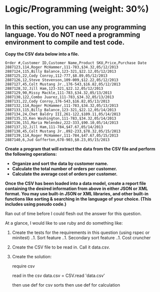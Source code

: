 # **Logic/Programming (weight: 30%)**

## **In this section, you can use any programming language. You do NOT need a programming environment to compile and test code.**

**Copy the CSV data below into a file.**

```
Order #,Customer ID,Customer Name,Product SKU,Price,Purchase Date
2887123,114,Roger McHammer,111-783,$34.32,05/12/2013
2887124,115,Billy Balance,123-321,$22.12,05/12/2013
2887125,22,Cody Conroy,112-777,$8.89,05/12/2013
2887126,12,Steve Stevenson,109-009,$12.22,05/12/2013
2887127,45,Colt Mustang Jr.,176-543,$16.82,05/12/2013
2887128,32,Jill Ham,123-321,$22.12,05/12/2013
2887129,90,Missy Mackle,111-783,$34.32,05/13/2013
2887130,122,Combo Juarez,111-783,$34.32,05/13/2013
2887131,22,Cody Conroy,176-543,$16.82,05/13/2013
2887132,114,Roger McHammer,111-783,$34.32,05/13/2013
2887133,115,Billy Balance,123-321,$22.12,05/14/2013
2887134,24,Chet Baldry III,261-122,$109.11,05/14/2013
2887135,33,Ken Washington,111-783,$34.32,05/14/2013
2887136,151,Maria Melendez,222-333,$90.10,05/14/2013
2887137,32,Jill Ham,111-784,$47.67,05/14/2013
2887138,45,Colt Mustang Jr.,892-233,$78.32,05/15/2013
2887139,114,Roger McHammer,111-784,$47.67,05/15/2013
2887140,6,Jud Gofferton,678-903,$0.23,05/15/2013
```

**Create a program that will extract the data from the CSV file and perform the following operations:**

- **Organize and sort the data by customer name.**
- **Calculate the total number of orders per customer.**
- **Calculate the average cost of orders per customer.**

**Once the CSV has been loaded into a data model, create a report file containing the desired information from above in either JSON or XML format. You may use built-in JSON or XML libraries, and other built-in functions like sorting & searching in the language of your choice. (This includes using pseudo code.)**


Ran out of time before I could flesh out the answer for this question.

At a glance, I would like to use ruby and do something like:

1. Create the tests for the requirements in this question (using rspec or minitest)
..1. Sort feature
..1. Secondary sort feature
..1. Cost cruncher
1. Create the CSV file to be read in.  Call it data.csv.
1. Create the solution:

     require csv


     read in the csv
     data.csv = CSV.read 'data.csv'

     then use def for csv sorts
     then use def for calculation 

